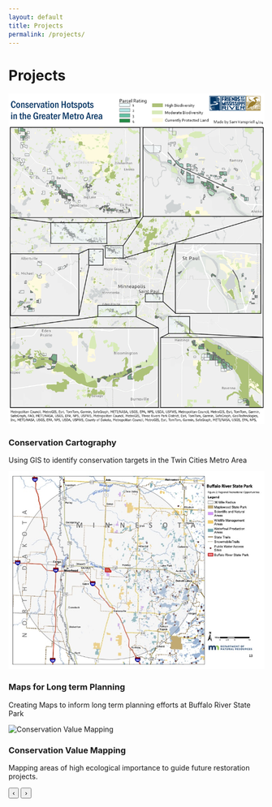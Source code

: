 ```yaml
---
layout: default
title: Projects
permalink: /projects/
---
```


# Projects

<div class="carousel">
  <div class="slides">
    <div class="slide active">
      <img src="/assets/images/project1.jpg" alt="Mapping River Systems">
      <div class="caption">
        <h3>Conservation Cartography</h3>
        <p>Using GIS to identify conservation targets in the Twin Cities Metro Area</p>
      </div>
    </div>
    <div class="slide">
      <img src="/assets/images/project2.jpg" alt="Air Quality Analysis">
      <div class="caption">
        <h3>Maps for Long term Planning</h3>
        <p>Creating Maps to inform long term planning efforts at Buffalo River State Park</p>
      </div>
    </div>
    <div class="slide">
      <img src="/assets/images/project3.jpg" alt="Conservation Value Mapping">
      <div class="caption">
        <h3>Conservation Value Mapping</h3>
        <p>Mapping areas of high ecological importance to guide future restoration projects.</p>
      </div>
    </div>
  </div>
  <button class="prev">‹</button>
  <button class="next">›</button>
</div>

<script src="/assets/js/carousel.js"></script>

